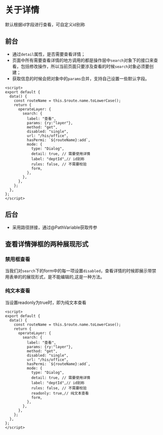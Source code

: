 # 关于详情

默认根据id字段进行查看，可自定义id别称

## 前台

- 通过`detail`属性，是否需要查看详情；
- 页面中所有需要查看详情的地方调用的都是操作层中`search`对象下的接口来查看，包括修改操作，所以当前页面只要涉及查看的时候`search`对象必须要创建；
- 获取信息的时候会把对象中的`params`合并，支持自己设置一些默认字段。

```vue
<script>
export default {
  data() {
    const routeName = this.$route.name.toLowerCase();
    return {
      operateLayer: {
        search: {
          label: "查看",
          params: {ry:"layer"},
          method: "get",
          disabled: "single",
          url: "/his/office",
          hasPermi: `${routeName}:add`,
          mode: {
            type: "Dialog",
            detail: true, // 需要使用详情
            label: "deptId",// id别称
            rules: false, // 不需要校验
            form,
          },
        },
      },
    };
  },
};
</script>
```

## 后台
- 采用路径拼接，通过@PathVariable获取传参

## 查看详情弹框的两种展现形式

### 禁用框查看

当我们对`search`下的form中的每一项设置`disabled`，查看详情的时候即展示带禁用表单的的展现形式，是不能编辑的,这是一种方法。

### 纯文本查看

当设置readonly为true时，即为纯文本查看

```vue
<script>
export default {
  data() {
    const routeName = this.$route.name.toLowerCase();
    return {
      operateLayer: {
        search: {
          label: "查看",
          params: {ry:"layer"},
          method: "get",
          disabled: "single",
          url: "/his/office",
          hasPermi: `${routeName}:add`,
          mode: {
            type: "Dialog",
            detail: true, // 需要使用详情
            label: "deptId",// id别称
            rules: false, // 不需要校验
            readonly: true,// 纯文本查看
            form,
          },
        },
      },
    };
  },
};
</script>
```